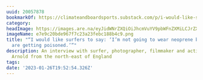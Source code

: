 ```yaml
---
uuid: 20057878
bookmarkOf: https://climateandboardsports.substack.com/p/i-would-like-surfers-to-say-im-not
category:
headImage: https://images.are.na/eyJidWNrZXQiOiJhcmVuYV9pbWFnZXMiLCJrZXkiOiIyMDA1Nzg3OC9vcmlnaW5hbF9lN2U5YzIwYmRlOTY3ZjdjMjNhMjNmZWJjMTg4YjRjOS5wbmciLCJlZGl0cyI6eyJyZXNpemUiOnsid2lkdGgiOjEyMDAsImhlaWdodCI6MTIwMCwiZml0IjoiaW5zaWRlIiwid2l0aG91dEVubGFyZ2VtZW50Ijp0cnVlfSwid2VicCI6eyJxdWFsaXR5Ijo5MH0sImpwZWciOnsicXVhbGl0eSI6OTB9LCJyb3RhdGUiOm51bGx9fQ==?bc=0
imageName: e7e9c20bde967f7c23a23febc188b4c9.png
title: "“I would like surfers to say: ‘I’m not going to wear neoprene because people
  are getting poisoned.’”"
description: An interview with surfer, photographer, filmmaker and activist Lewis
  Arnold from the north-east of England
tags:
date: '2023-01-26T19:52:54.326Z'
---
```

